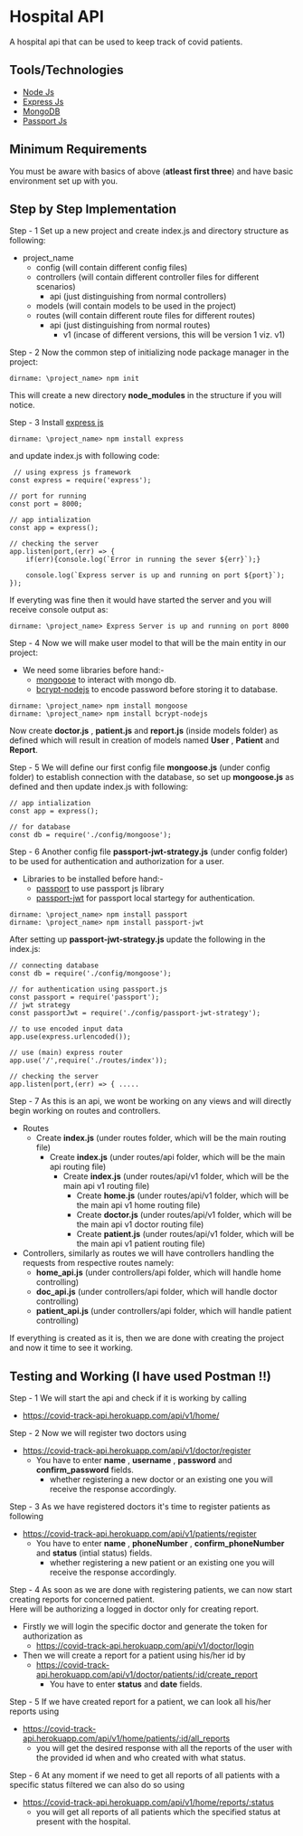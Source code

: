 # Hospital API
A hospital api that can be used to keep track of covid patients.

## Tools/Technologies
* [Node Js](https://nodejs.org/en/)
* [Express Js](https://expressjs.com/)
* [MongoDB](https://www.mongodb.com/2)
* [Passport Js](http://www.passportjs.org/)

## Minimum Requirements
You must be aware with basics of above (**atleast first three**) and have basic environment set up with you.

## Step by Step Implementation
Step - 1 Set up a new project and create index.js and directory structure as following:
   * project_name
     - config (will contain different config files)
     - controllers (will contain different controller files for different scenarios)
       - api (just distinguishing from normal controllers)
     - models (will contain models to be used in the project)
     - routes (will contain different route files for different routes)
       - api (just distinguishing from normal routes)
         - v1 (incase of different versions, this will be version 1 viz. v1)

Step - 2 Now the common step of initializing node package manager in the project:
```
dirname: \project_name> npm init
```
This will create a new directory **node_modules** in the structure if you will notice.
 
Step - 3 Install [express js](https://www.npmjs.com/package/express) 
```
dirname: \project_name> npm install express
```
and update index.js with following code:
```
 // using express js framework
const express = require('express');

// port for running 
const port = 8000;

// app intialization
const app = express();

// checking the server
app.listen(port,(err) => {
    if(err){console.log(`Error in running the sever ${err}`);}

    console.log(`Express server is up and running on port ${port}`);
});
```
If everyting was fine then it would have started the server and you will receive console output as:
```
dirname: \project_name> Express Server is up and running on port 8000
```
Step - 4 Now we will make user model to that will be the main entity in our project:
  - We need some libraries before hand:-
    - [mongoose](https://www.npmjs.com/package/mongoose) to interact with mongo db.
    - [bcrypt-nodejs](https://www.npmjs.com/package/bcrypt-nodejs) to encode password before storing it to database.
```
dirname: \project_name> npm install mongoose
dirname: \project_name> npm install bcrypt-nodejs
```
 Now create **doctor.js** , **patient.js** and **report.js** (inside models folder) as defined which will result in creation of models named **User** , **Patient** and **Report**.

Step - 5 We will define our first config file **mongoose.js** (under config folder) to establish connection with the database, so set up **mongoose.js** as defined and then update index.js with following:
```
// app intialization
const app = express();

// for database
const db = require('./config/mongoose');
```
Step - 6 Another config file **passport-jwt-strategy.js** (under config folder) to be used for authentication and authorization for a user.
  - Libraries to be installed before hand:-
    - [passport](https://www.npmjs.com/package/passport) to use passport js library
    - [passport-jwt](https://www.npmjs.com/package/passport-jwt) for passport local startegy for authentication.
```
dirname: \project_name> npm install passport
dirname: \project_name> npm install passport-jwt
```
 After setting up **passport-jwt-strategy.js** update the following in the index.js:
 ```
// connecting database
const db = require('./config/mongoose');

// for authentication using passport.js
const passport = require('passport');
// jwt strategy
const passportJwt = require('./config/passport-jwt-strategy');

// to use encoded input data
app.use(express.urlencoded());

// use (main) express router
app.use('/',require('./routes/index'));

// checking the server
app.listen(port,(err) => { .....
```
Step - 7 As this is an api, we wont be working on any views and will directly begin working on routes and controllers.
- Routes
  - Create **index.js** (under routes folder, which will be the main routing file)
    - Create **index.js** (under routes/api folder, which will be the main api routing file)
      - Create **index.js** (under routes/api/v1 folder, which will be the main api v1 routing file)
        - Create **home.js** (under routes/api/v1 folder, which will be the main api v1 home routing file)
        - Create **doctor.js** (under routes/api/v1 folder, which will be the main api v1 doctor routing file)
        - Create **patient.js** (under routes/api/v1 folder, which will be the main api v1 patient routing file)
- Controllers, similarly as routes we will have controllers handling the requests from respective routes namely:
  - **home_api.js** (under controllers/api folder, which will handle home controlling)
  - **doc_api.js** (under controllers/api folder, which will handle doctor controlling)
  - **patient_api.js** (under controllers/api folder, which will handle patient controlling)
  
If everything is created as it is, then we are done with creating the project and now it time to see it working.

## Testing and Working (I have used Postman !!)
Step - 1 We will start the api and check if it is working by calling
- https://covid-track-api.herokuapp.com/api/v1/home/

Step - 2 Now we will register two doctors using
- https://covid-track-api.herokuapp.com/api/v1/doctor/register
  - You have to enter **name** , **username** , **password** and **confirm_password** fields.
    - whether registering a new doctor or an existing one you will receive the response accordingly.

Step - 3 As we have registered doctors it's time to register patients as following
- https://covid-track-api.herokuapp.com/api/v1/patients/register
  - You have to enter **name** , **phoneNumber** , **confirm_phoneNumber** and **status** (intial status) fields.
    - whether registering a new patient or an existing one you will receive the response accordingly.

Step - 4 As soon as we are done with registering patients, we can now start creating reports for concerned patient.  
Here will be authorizing a logged in doctor only for creating report.
- Firstly we will login the specific doctor and generate the token for authorization as
  - https://covid-track-api.herokuapp.com/api/v1/doctor/login
- Then we will create a report for a patient using his/her id by
  - https://covid-track-api.herokuapp.com/api/v1/doctor/patients/:id/create_report
    - You have to enter **status** and **date** fields.

Step - 5 If we have created report for a patient, we can look all his/her reports using
- https://covid-track-api.herokuapp.com/api/v1/home/patients/:id/all_reports
  - you will get the desired response with all the reports of the user with the provided id when and who created with what status. 

Step - 6 At any moment if we need to get all reports of all patients with a specific status filtered we can also do so using
- https://covid-track-api.herokuapp.com/api/v1/home/reports/:status
  - you will get all reports of all patients which the specified status at present with the hospital.
